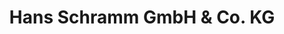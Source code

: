 ---
title: "Hans Schramm GmbH & Co. KG"
url: /muenchen/hans-schramm-gmbh-und-co-kg/
shop: Badezimmer
---
